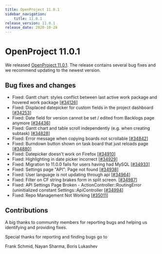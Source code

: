 ```yaml
---
title: OpenProject 11.0.1
sidebar_navigation:
    title: 11.0.1
release_version: 11.0.1
release_date: 2020-10-28
---
```


# OpenProject 11.0.1

We released [OpenProject 11.0.1](https://community.openproject.org/versions/1453).
The release contains several bug fixes and we recommend updating to the newest version.

<!--more-->
## Bug fixes and changes

- Fixed: Gantt chart: styles conflict between last active work package and hovered work package  \[[#34126](https://community.openproject.org/wp/34126)\]
- Fixed: Displaced datepicker for custom fields in the project dashboard \[[#34253](https://community.openproject.org/wp/34253)\]
- Fixed: Date field for version cannot be set / edited from Backlogs page anymore \[[#34436](https://community.openproject.org/wp/34436)\]
- Fixed: Gantt chart and table scroll independently (e.g. when creating subtask) \[[#34828](https://community.openproject.org/wp/34828)\]
- Fixed: Error message when copying boards not scrollable \[[#34842](https://community.openproject.org/wp/34842)\]
- Fixed: Burndown button shown on task board that just reloads page \[[#34880](https://community.openproject.org/wp/34880)\]
- Fixed: Datepicker doesn't work on Firefox \[[#34910](https://community.openproject.org/wp/34910)\]
- Fixed: Highlighting in date picker incorrect \[[#34929](https://community.openproject.org/wp/34929)\]
- Fixed: Migration to 11.0.0 fails for users having had MySQL \[[#34933](https://community.openproject.org/wp/34933)\]
- Fixed: Settings page "API": Page not found  \[[#34938](https://community.openproject.org/wp/34938)\]
- Fixed: User language is not updating through api \[[#34964](https://community.openproject.org/wp/34964)\]
- Fixed: Filter on CF string brakes form in split screen. \[[#34987](https://community.openproject.org/wp/34987)\]
- Fixed: API Settings Page Broken - ActionController::RoutingError (uninitialized constant Settings::ApiController \[[#34994](https://community.openproject.org/wp/34994)\]
- Fixed: Repo Management Not Working \[[#35011](https://community.openproject.org/wp/35011)\]

## Contributions

A big thanks to community members for reporting bugs and helping us identifying and providing fixes.

Special thanks for reporting and finding bugs go to

Frank Schmid, Nayan Sharma, Boris Lukashev
